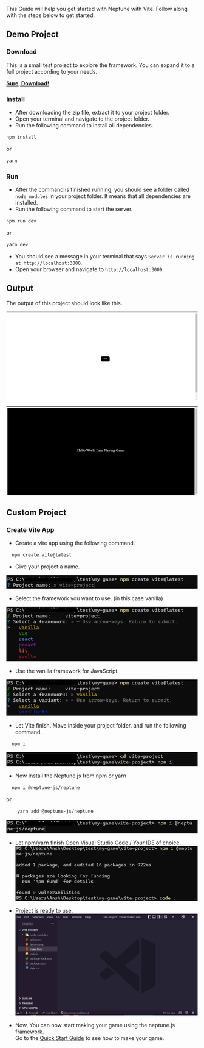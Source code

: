 This Guide will help you get started with Neptune with Vite.
Follow along with the steps below to get started.

## Demo Project
### Download
This is a small test project to explore the framework. 
You can expand it to a full project according to your needs.

[**Sure, Download!**](https://raw.githubusercontent.com/NotSujal/Neptune.js/main/tutorials/neptune-js-vite-example.zip)


### Install
* After downloading the zip file, extract it to your project folder.
* Open your terminal and navigate to the project folder.
* Run the following command to install all dependencies.

```bash
npm install
```
or
```bash
yarn
```

### Run

* After the command is finished running, 
you should see a folder called `node_modules` in your project folder. 
It means that all dependencies are installed.
* Run the following command to start the server.

```bash
npm run dev
```

or
```bash
yarn dev
```

* You should see a message in your terminal that says `Server is running at http://localhost:3000`.
* Open your browser and navigate to `http://localhost:3000`.


## Output
The output of this project should look like this.

![play](https://raw.githubusercontent.com/NotSujal/Neptune.js/main/images/play_btn.png)

![game](https://raw.githubusercontent.com/NotSujal/Neptune.js/main/images/game.png)


## Custom Project

### Create Vite App
* Create a vite app using the following command.
```bash
  npm create vite@latest
```

* Give your project a name.

![1](https://raw.githubusercontent.com/NotSujal/Neptune.js/main/images/1.png)

* Select the framework you want to use. (in this case vanilla)

![2](https://raw.githubusercontent.com/NotSujal/Neptune.js/main/images/2.png)

* Use the vanilla framework for JavaScript.

![3](https://raw.githubusercontent.com/NotSujal/Neptune.js/main/images/3.png)

* Let Vite finish.
Move inside your project folder.
and run the following command.
```bash
  npm i
```

![5](https://raw.githubusercontent.com/NotSujal/Neptune.js/main/images/5.png)


* Now Install the Neptune.js from npm or yarn
```bash
  npm i @neptune-js/neptune
```
or
```bash
    yarn add @neptune-js/neptune
```
![6](https://raw.githubusercontent.com/NotSujal/Neptune.js/main/images/6.png)

* Let npm/yarn finish
Open Visual Studio Code / Your IDE of choice.
![7](https://raw.githubusercontent.com/NotSujal/Neptune.js/main/images/7.png)


* Project is ready to use.
![8](https://raw.githubusercontent.com/NotSujal/Neptune.js/main/images/8.png)

* Now, You can now start making your game using the neptune.js framework.  
Go to the [Quick Start Guide](tutorial-Quick%20Start%20Guide.html) to see how to make your game.